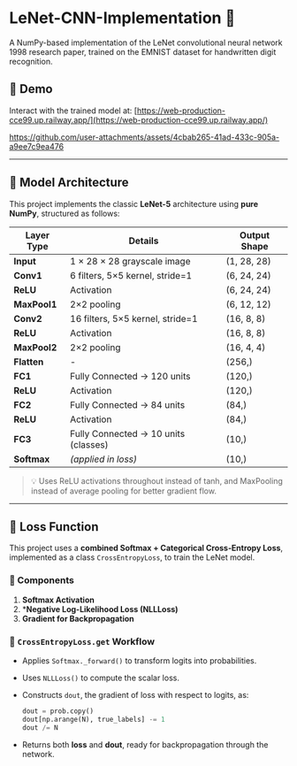 
# LeNet-CNN-Implementation 🚀

A NumPy-based implementation of the LeNet convolutional neural network 1998 research paper, trained on the EMNIST dataset for handwritten digit recognition.

## 📌 Demo

Interact with the trained model at:
[https://web-production-cce99.up.railway.app/](https://web-production-cce99.up.railway.app/)

https://github.com/user-attachments/assets/4cbab265-41ad-433c-905a-a9ee7c9ea476

---

## 🧠 Model Architecture

This project implements the classic **LeNet-5** architecture using **pure NumPy**, structured as follows:

| Layer Type   | Details                              | Output Shape |
| ------------ | ------------------------------------ | ------------ |
| **Input**    | 1 × 28 × 28 grayscale image          | (1, 28, 28)  |
| **Conv1**    | 6 filters, 5×5 kernel, stride=1      | (6, 24, 24)  |
| **ReLU**     | Activation                           | (6, 24, 24)  |
| **MaxPool1** | 2×2 pooling                          | (6, 12, 12)  |
| **Conv2**    | 16 filters, 5×5 kernel, stride=1     | (16, 8, 8)   |
| **ReLU**     | Activation                           | (16, 8, 8)   |
| **MaxPool2** | 2×2 pooling                          | (16, 4, 4)   |
| **Flatten**  | -                                    | (256,)       |
| **FC1**      | Fully Connected → 120 units          | (120,)       |
| **ReLU**     | Activation                           | (120,)       |
| **FC2**      | Fully Connected → 84 units           | (84,)        |
| **ReLU**     | Activation                           | (84,)        |
| **FC3**      | Fully Connected → 10 units (classes) | (10,)        |
| **Softmax**  | *(applied in loss)*                  | (10,)        |

> 💡 Uses ReLU activations throughout instead of tanh, and MaxPooling instead of average pooling for better gradient flow.

---

## 🔧 Loss Function

This project uses a **combined Softmax + Categorical Cross‑Entropy Loss**, implemented as a class `CrossEntropyLoss`, to train the LeNet model.

### 🔹 Components

1. **Softmax Activation**
2. ***Negative Log-Likelihood Loss (NLLLoss)**
3. **Gradient for Backpropagation**

### 🔹 `CrossEntropyLoss.get` Workflow

* Applies `Softmax._forward()` to transform logits into probabilities.
* Uses `NLLLoss()` to compute the scalar loss.
* Constructs `dout`, the gradient of loss with respect to logits, as:

  ```python
  dout = prob.copy()
  dout[np.arange(N), true_labels] -= 1
  dout /= N
  ```
* Returns both **loss** and **dout**, ready for backpropagation through the network.




